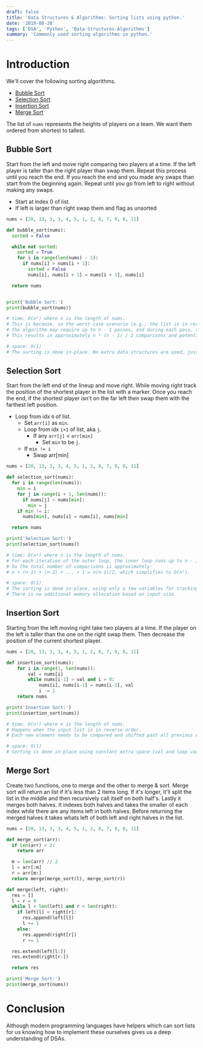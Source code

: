 ```yaml
---
draft: false
title: 'Data Structures & Algorithms: Sorting lists using python.'
date: '2019-08-20'
tags: ['DSA', 'Python', 'Data-Structures-Algorithms']
summary: 'Commonly used sorting algorithms in python.'
---
```


# Introduction

We'll cover the following sorting algorithms.

- [Bubble Sort](#bubble-sort)
- [Selection Sort](#selection-sort)
- [Insertion Sort](#insertion-sort)
- [Merge Sort](#merge-sort)

The list of `nums` represents the heights of players on a team. We want them ordered from shortest to tallest.

## Bubble Sort

Start from the left and move right comparing two players at a time. If the left player is taller than the right player than swap them.
Repeat this process until you reach the end. If you reach the end and you made any swaps than start from the beginning again.
Repeat until you go from left to right without making any swaps.

- Start at index 0 of list.
- If left is larger than right swap them and flag as unsorted

```python
nums = [20, 13, 3, 3, 4, 5, 1, 2, 8, 7, 9, 0, 11]

def bubble_sort(nums):
  sorted = False

  while not sorted:
    sorted = True
    for i in range(len(nums) - 1):
      if nums[i] > nums[i + 1]:
        sorted = False
        nums[i], nums[i + 1] = nums[i + 1], nums[i]

  return nums


print('Bubble Sort:')
print(bubble_sort(nums))

# time: O(n²) where n is the length of nums.
# This is because, in the worst-case scenario (e.g., the list is in reverse order),
# the algorithm may require up to n - 1 passes, and during each pass, the inner loop may run up to n - 1 times.
# This results in approximately n * (n - 1) / 2 comparisons and potential swaps, which simplifies to O(n²).

# space: O(1)
# The sorting is done in-place. No extra data structures are used, just a few variables.
```

## Selection Sort

Start from the left end of the lineup and move right. While moving right track the position of the shortest player in the list with a marker.
Once you reach the end, if the shortest player isn't on the far left then swap them with the farthest left position.

- Loop from idx `0` of list.
  - Set `arr[i]` as `min`.
  - Loop from idx `i+1` of list, aka `j`.
    - If any `arr[j]` < `arr[min]`
      - Set `min` to be `j`.
  - If `min != i`
    - Swap arr[min]

```python
nums = [20, 13, 3, 3, 4, 5, 1, 2, 8, 7, 9, 0, 11]

def selection_sort(nums):
  for i in range(len(nums)):
    min = i
    for j in range(i + 1, len(nums)):
      if nums[j] < nums[min]:
        min = j
    if min != i:
      nums[min], nums[i] = nums[i], nums[min]

  return nums

print('Selection Sort:')
print(selection_sort(nums))

# time: O(n²) where n is the length of nums.
# For each iteration of the outer loop, the inner loop runs up to n - i - 1 times to find the minimum.
# So the total number of comparisons is approximately:
# n + (n-1) + (n-2) + ... + 1 = n(n-1)/2, which simplifies to O(n²).

# space: O(1)
# The sorting is done in-place, using only a few variables for tracking indices (i, j, min).
# There is no additional memory allocation based on input size.
```

## Insertion Sort

Starting from the left moving right take two players at a time. If the player on the left is taller than the one on the right swap them. Then decrease the position of the current shortest player.

```python
nums = [20, 13, 3, 3, 4, 5, 1, 2, 8, 7, 9, 0, 11]

def insertion_sort(nums):
	for i in range(1, len(nums)):
		val = nums[i]
		while nums[i-1] > val and i > 0:
			nums[i], nums[i-1] = nums[i-1], val
			i -= 1
	return nums

print('Insertion Sort:')
print(insertion_sort(nums))

# time: O(n²) where n is the length of nums.
# Happens when the input list is in reverse order.
# Each new element needs to be compared and shifted past all previous elements.

# space: O(1)
# Sorting is done in-place using constant extra space (val and loop variables).
```

## Merge Sort

Create two functions, one to merge and the other to merge & sort.
Merge sort will return an list if it's less than 2 items long. If it's longer, it'll split the list in the middle and then
recursively call itself on both half's. Lastly it merges both halves. It indexes both halves and takes the smaller of each index while there are any items left in both halves. Before returning the merged halves it takes whats left of both left and right halves in the list.

```python
nums = [20, 13, 3, 3, 4, 5, 1, 2, 8, 7, 9, 0, 11]

def merge_sort(arr):
  if len(arr) < 2:
    return arr

  m = len(arr) // 2
  l = arr[:m]
  r = arr[m:]
  return merge(merge_sort(l), merge_sort(r))

def merge(left, right):
  res = []
  l = r = 0
  while l < len(left) and r < len(right):
    if left[l] < right[r]:
      res.append(left[l])
      l += 1
    else:
      res.append(right[r])
      r += 1

  res.extend(left[l:])
  res.extend(right[r:])

  return res

print('Merge Sort:')
print(merge_sort(nums))
```

# Conclusion

Although modern programming languages have helpers which can sort lists for us knowing how to implement these ourselves
gives us a deep understanding of DSAs.
